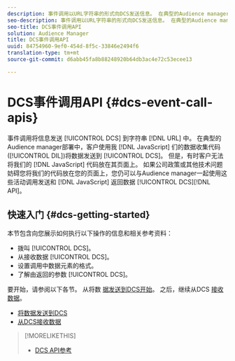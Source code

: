 ```yaml
---
description: 事件调用以URL字符串的形式向DCS发送信息。 在典型的Audience manager部署中，客户使用我们的JavaScript数据收集代码(DIL)将数据发送到DCS。 但是，有时客户无法将JavaScript代码放在其页面上。 如果公司策略或其他技术问题妨碍您将JavaScript代码放在您的页面上，您仍可以与Audience manager一起使用这些事件调用API从DCS发送和返回数据。
seo-description: 事件调用以URL字符串的形式向DCS发送信息。 在典型的Audience manager部署中，客户使用我们的JavaScript数据收集代码(DIL)将数据发送到DCS。 但是，有时客户无法将JavaScript代码放在其页面上。 如果公司策略或其他技术问题妨碍您将JavaScript代码放在您的页面上，您仍可以与Audience manager一起使用这些事件调用API从DCS发送和返回数据。
seo-title: DCS事件调用API
solution: Audience Manager
title: DCS事件调用API
uuid: 84754960-9ef0-454d-8f5c-33846e2494f6
translation-type: tm+mt
source-git-commit: d6abb45fa8b88248920b64db3ac4e72c53ecee13

---
```



# DCS事件调用API {#dcs-event-call-apis}

事件调用将信息发送 [!UICONTROL DCS] 到字符串 [!DNL URL] 中。 在典型的Audience manager部署中，客户使用我 [!DNL JavaScript] 们的数据收集代码([!UICONTROL DIL])将数据发送到 [!UICONTROL DCS]。 但是，有时客户无法将我们的 [!DNL JavaScript] 代码放在其页面上。 如果公司政策或其他技术问题妨碍您将我们的代码放在您的页面上，您仍可以与Audience manager一起使用这些活动调用发送和 [!DNL JavaScript] 返回数据 [!UICONTROL DCS][!DNL API]。

## 快速入门 {#dcs-getting-started}

本节包含向您展示如何执行以下操作的信息和相关参考资料：

* 拨叫 [!UICONTROL DCS]。
* 从接收数据 [!UICONTROL DCS]。
* 设置调用中数据元素的格式。
* 了解由返回的参数 [!UICONTROL DCS]。

要开始，请参阅以下各节。 从将数 [据发送到DCS开始](../../../api/dcs-intro/dcs-event-calls/dcs-url-send.md)。 之后，继续从DCS [接收数据](../../../api/dcs-intro/dcs-event-calls/dcs-url-receive.md)。

* [将数据发送到DCS](dcs-url-send.md)
* [从DCS接收数据](dcs-url-receive.md)

>[!MORELIKETHIS]
>
>* [DCS API参考](../../../api/dcs-intro/dcs-api-reference/dcs-api-methods.md)

